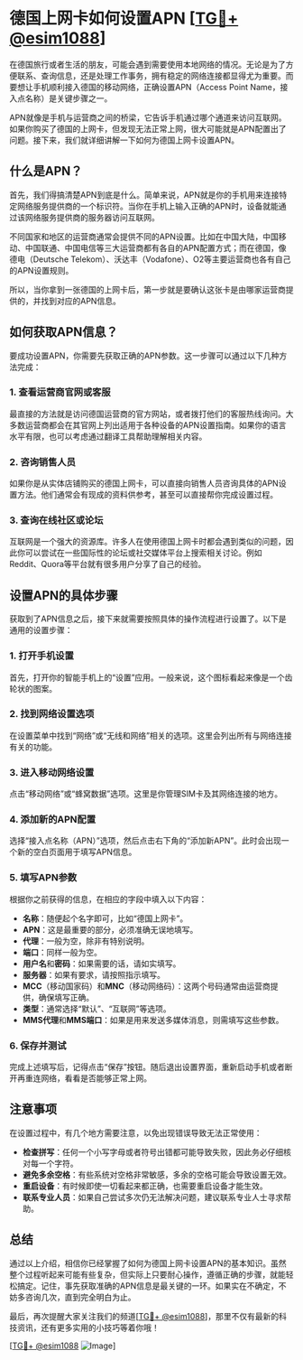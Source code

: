 # 德国上网卡如何设置APN [[TG💪+ @esim1088](https://t.me/s/esim1088)]

在德国旅行或者生活的朋友，可能会遇到需要使用本地网络的情况。无论是为了方便联系、查询信息，还是处理工作事务，拥有稳定的网络连接都显得尤为重要。而要想让手机顺利接入德国的移动网络，正确设置APN（Access Point Name，接入点名称）是关键步骤之一。

APN就像是手机与运营商之间的桥梁，它告诉手机通过哪个通道来访问互联网。如果你购买了德国的上网卡，但发现无法正常上网，很大可能就是APN配置出了问题。接下来，我们就详细讲解一下如何为德国上网卡设置APN。

## 什么是APN？

首先，我们得搞清楚APN到底是什么。简单来说，APN就是你的手机用来连接特定网络服务提供商的一个标识符。当你在手机上输入正确的APN时，设备就能通过该网络服务提供商的服务器访问互联网。

不同国家和地区的运营商通常会提供不同的APN设置。比如在中国大陆，中国移动、中国联通、中国电信等三大运营商都有各自的APN配置方式；而在德国，像德电（Deutsche Telekom）、沃达丰（Vodafone）、O2等主要运营商也各有自己的APN设置规则。

所以，当你拿到一张德国的上网卡后，第一步就是要确认这张卡是由哪家运营商提供的，并找到对应的APN信息。

## 如何获取APN信息？

要成功设置APN，你需要先获取正确的APN参数。这一步骤可以通过以下几种方法完成：

### 1. 查看运营商官网或客服

最直接的方法就是访问德国运营商的官方网站，或者拨打他们的客服热线询问。大多数运营商都会在其官网上列出适用于各种设备的APN设置指南。如果你的语言水平有限，也可以考虑通过翻译工具帮助理解相关内容。

### 2. 咨询销售人员

如果你是从实体店铺购买的德国上网卡，可以直接向销售人员咨询具体的APN设置方法。他们通常会有现成的资料供参考，甚至可以直接帮你完成设置过程。

### 3. 查询在线社区或论坛

互联网是一个强大的资源库。许多人在使用德国上网卡时都会遇到类似的问题，因此你可以尝试在一些国际性的论坛或社交媒体平台上搜索相关讨论。例如Reddit、Quora等平台就有很多用户分享了自己的经验。

## 设置APN的具体步骤

获取到了APN信息之后，接下来就需要按照具体的操作流程进行设置了。以下是通用的设置步骤：

### 1. 打开手机设置

首先，打开你的智能手机上的“设置”应用。一般来说，这个图标看起来像是一个齿轮状的图案。

### 2. 找到网络设置选项

在设置菜单中找到“网络”或“无线和网络”相关的选项。这里会列出所有与网络连接有关的功能。

### 3. 进入移动网络设置

点击“移动网络”或“蜂窝数据”选项。这里是你管理SIM卡及其网络连接的地方。

### 4. 添加新的APN配置

选择“接入点名称（APN）”选项，然后点击右下角的“添加新APN”。此时会出现一个新的空白页面用于填写APN信息。

### 5. 填写APN参数

根据你之前获得的信息，在相应的字段中填入以下内容：
- **名称**：随便起个名字即可，比如“德国上网卡”。
- **APN**：这是最重要的部分，必须准确无误地填写。
- **代理**：一般为空，除非有特别说明。
- **端口**：同样一般为空。
- **用户名**和**密码**：如果需要的话，请如实填写。
- **服务器**：如果有要求，请按照指示填写。
- **MCC**（移动国家码）和**MNC**（移动网络码）：这两个号码通常由运营商提供，确保填写正确。
- **类型**：通常选择“默认”、“互联网”等选项。
- **MMS代理**和**MMS端口**：如果是用来发送多媒体消息，则需填写这些参数。

### 6. 保存并测试

完成上述填写后，记得点击“保存”按钮。随后退出设置界面，重新启动手机或者断开再重连网络，看看是否能够正常上网。

## 注意事项

在设置过程中，有几个地方需要注意，以免出现错误导致无法正常使用：

- **检查拼写**：任何一个小写字母或者符号出错都可能导致失败，因此务必仔细核对每一个字符。
- **避免多余空格**：有些系统对空格非常敏感，多余的空格可能会导致设置无效。
- **重启设备**：有时候即使一切看起来都正确，也需要重启设备才能生效。
- **联系专业人员**：如果自己尝试多次仍无法解决问题，建议联系专业人士寻求帮助。

## 总结

通过以上介绍，相信你已经掌握了如何为德国上网卡设置APN的基本知识。虽然整个过程听起来可能有些复杂，但实际上只要耐心操作，遵循正确的步骤，就能轻松搞定。记住，事先获取准确的APN信息是最关键的一环。如果实在不确定，不妨多咨询几次，直到完全明白为止。

最后，再次提醒大家关注我们的频道[[TG💪+ @esim1088](https://t.me/s/esim1088)]，那里不仅有最新的科技资讯，还有更多实用的小技巧等着你哦！

[[TG💪+ @esim1088](https://t.me/s/esim1088) ![Image](https://i.postimg.cc/4NQfJmqS/Snipaste-2025-05-13-00-14-12.png)]